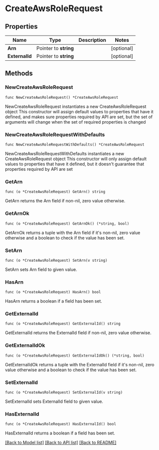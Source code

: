 # CreateAwsRoleRequest

## Properties

Name | Type | Description | Notes
------------ | ------------- | ------------- | -------------
**Arn** | Pointer to **string** |  | [optional] 
**ExternalId** | Pointer to **string** |  | [optional] 

## Methods

### NewCreateAwsRoleRequest

`func NewCreateAwsRoleRequest() *CreateAwsRoleRequest`

NewCreateAwsRoleRequest instantiates a new CreateAwsRoleRequest object
This constructor will assign default values to properties that have it defined,
and makes sure properties required by API are set, but the set of arguments
will change when the set of required properties is changed

### NewCreateAwsRoleRequestWithDefaults

`func NewCreateAwsRoleRequestWithDefaults() *CreateAwsRoleRequest`

NewCreateAwsRoleRequestWithDefaults instantiates a new CreateAwsRoleRequest object
This constructor will only assign default values to properties that have it defined,
but it doesn't guarantee that properties required by API are set

### GetArn

`func (o *CreateAwsRoleRequest) GetArn() string`

GetArn returns the Arn field if non-nil, zero value otherwise.

### GetArnOk

`func (o *CreateAwsRoleRequest) GetArnOk() (*string, bool)`

GetArnOk returns a tuple with the Arn field if it's non-nil, zero value otherwise
and a boolean to check if the value has been set.

### SetArn

`func (o *CreateAwsRoleRequest) SetArn(v string)`

SetArn sets Arn field to given value.

### HasArn

`func (o *CreateAwsRoleRequest) HasArn() bool`

HasArn returns a boolean if a field has been set.

### GetExternalId

`func (o *CreateAwsRoleRequest) GetExternalId() string`

GetExternalId returns the ExternalId field if non-nil, zero value otherwise.

### GetExternalIdOk

`func (o *CreateAwsRoleRequest) GetExternalIdOk() (*string, bool)`

GetExternalIdOk returns a tuple with the ExternalId field if it's non-nil, zero value otherwise
and a boolean to check if the value has been set.

### SetExternalId

`func (o *CreateAwsRoleRequest) SetExternalId(v string)`

SetExternalId sets ExternalId field to given value.

### HasExternalId

`func (o *CreateAwsRoleRequest) HasExternalId() bool`

HasExternalId returns a boolean if a field has been set.


[[Back to Model list]](../README.md#documentation-for-models) [[Back to API list]](../README.md#documentation-for-api-endpoints) [[Back to README]](../README.md)


